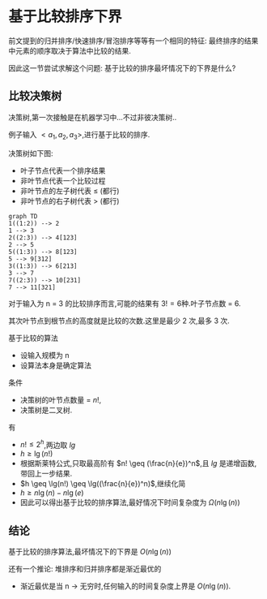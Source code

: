 # 基于比较排序下界

前文提到的归并排序/快速排序/冒泡排序等等有一个相同的特征: 最终排序的结果中元素的顺序取决于算法中比较的结果.

因此这一节尝试求解这个问题: 基于比较的排序最坏情况下的下界是什么?

## 比较决策树

决策树,第一次接触是在机器学习中...不过非彼决策树..

例子输入 $<a_1,a_2,a_3>$,进行基于比较的排序.

决策树如下图:

- 叶子节点代表一个排序结果
- 非叶节点代表一个比较过程
- 非叶节点的左子树代表 $\leq$ (都行)
- 非叶节点的右子树代表 $>$ (都行)

```mermaid
graph TD
1((1:2)) --> 2
1 --> 3
2((2:3)) --> 4[123]
2 --> 5
5((1:3)) --> 8[123]
5 --> 9[312]
3((1:3)) --> 6[213]
3 --> 7
7((2:3)) --> 10[231]
7 --> 11[321]
```

对于输入为 n = 3 的比较排序而言,可能的结果有 $3!=6$种.叶子节点数 = 6.

其次叶节点到根节点的高度就是比较的次数.这里是最少 2 次,最多 3 次.

基于比较的算法

- 设输入规模为 n
- 设算法本身是确定算法

条件

- 决策树的叶节点数量 = $n!$,
- 决策树是二叉树.

有 

- $n! \leq 2^h$,两边取 $lg$
- $h \geq \lg(n!)$
- 根据斯莱特公式,只取最高阶有 $n! \geq (\frac{n}{e})^n$,且 $lg$ 是递增函数,带回上一步结果.
- $h \geq \lg(n!) \geq \lg((\frac{n}{e})^n)$,继续化简
- $h \geq n\lg(n) - n\lg(e)$
- 因此可以得出基于比较的排序算法,最好情况下时间复杂度为 $\Omega(n\lg(n))$

## 结论

基于比较的排序算法,最坏情况下的下界是 $O(n\lg(n))$

还有一个推论: 堆排序和归并排序都是渐近最优的

- 渐近最优是当 n -> 无穷时,任何输入的时间复杂度上界是 $O(n\lg(n))$.